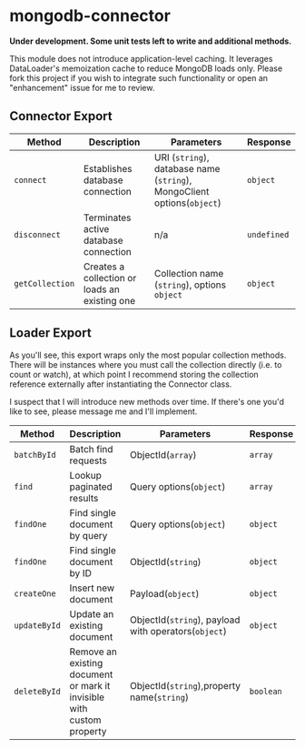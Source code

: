 # mongodb-connector

**Under development. Some unit tests left to write and additional methods.**

This module does not introduce application-level caching. It leverages DataLoader's memoization cache to reduce MongoDB loads only. Please fork this project if you wish to integrate such functionality or open an "enhancement" issue for me to review.

## Connector Export

|Method|Description|Parameters|Response|
|---|---|---|---|
|`connect`|Establishes database connection|URI (`string`), database name (`string`), MongoClient options(`object`)|`object`|
|`disconnect`|Terminates active database connection|n/a|`undefined`|
|`getCollection`|Creates a collection or loads an existing one|Collection name (`string`), options `object`|`object`|

## Loader Export
As you'll see, this export wraps only the most popular collection methods. There will be instances where you must call the collection directly (i.e. to count or watch), at which point I recommend storing the collection reference externally after instantiating the Connector class.

I suspect that I will introduce new methods over time. If there's one you'd like to see, please message me and I'll implement. 

|Method|Description|Parameters|Response|Cached/Batched|
|---|---|---|---|---|
|`batchById`|Batch find requests|ObjectId(`array`)|`array`|yes|
|`find`|Lookup paginated results|Query options(`object`)|`array`|no|
|`findOne`|Find single document by query|Query options(`object`)|`object`|no|
|`findOne`|Find single document by ID|ObjectId(`string`)|`object`|no|
|`createOne`|Insert new document|Payload(`object`)|`object`|no|
|`updateById`|Update an existing document|ObjectId(`string`), payload with operators(`object`)|`object`|yes|
|`deleteById`|Remove an existing document or mark it invisible with custom property|ObjectId(`string`),property name(`string`)|`boolean`|yes|

